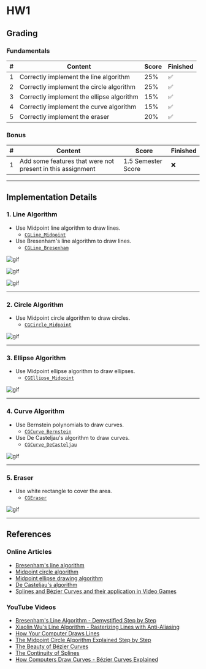 # HW1

## Grading

### Fundamentals

| # | Content | Score | Finished |
|---|---------|-------|----------|
| 1 | Correctly implement the line algorithm | 25% | ✅ |
| 2 | Correctly implement the circle algorithm | 25% | ✅ |
| 3 | Correctly implement the ellipse algorithm | 15% | ✅ |
| 4 | Correctly implement the curve algorithm | 15% | ✅ |
| 5 | Correctly implement the eraser | 20% | ✅ |

### Bonus

| # | Content | Score | Finished |
|---|---------|-------|----------|
| 1 | Add some features that were not present in this assignment | 1.5 Semester Score | ❌ |

---

## Implementation Details

### 1. Line Algorithm

- Use Midpoint line algorithm to draw lines.
  - [`CGLine_Midpoint`](util.pde)
- Use Bresenham's line algorithm to draw lines.
  - [`CGLine_Bresenham`](util.pde)

![gif](assets/line.gif)

![gif](assets/polygon.gif)

![gif](assets/pencil.gif)

---

### 2. Circle Algorithm

- Use Midpoint circle algorithm to draw circles.
  - [`CGCircle_Midpoint`](util.pde)

![gif](assets/circle.gif)

---

### 3. Ellipse Algorithm

- Use Midpoint ellipse algorithm to draw ellipses.
  - [`CGEllipse_Midpoint`](util.pde)

![gif](assets/ellipse.gif)

---

### 4. Curve Algorithm

- Use Bernstein polynomials to draw curves.
  - [`CGCurve_Bernstein`](util.pde)
- Use De Casteljau's algorithm to draw curves.
  - [`CGCurve_DeCasteljau`](util.pde)

![gif](assets/curve.gif)

---

### 5. Eraser

- Use white rectangle to cover the area.
  - [`CGEraser`](util.pde)

![gif](assets/eraser.gif)

---

## References

### Online Articles
- [Bresenham's line algorithm](https://en.wikipedia.org/wiki/Bresenham's_line_algorithm)
- [Midpoint circle algorithm](https://en.wikipedia.org/wiki/Midpoint_circle_algorithm)
- [Midpoint ellipse drawing algorithm](https://www.geeksforgeeks.org/dsa/midpoint-ellipse-drawing-algorithm/)
- [De Casteljau's algorithm](https://en.wikipedia.org/wiki/De_Casteljau's_algorithm)
- [Splines and Bézier Curves and their application in Video Games](https://www.gameludere.com/2021/05/13/splines-and-bezier-curves-and-their-application-in-video-games/)

### YouTube Videos
- [Bresenham's Line Algorithm - Demystified Step by Step](https://www.youtube.com/watch?v=CceepU1vIKo)
- [Xiaolin Wu's Line Algorithm - Rasterizing Lines with Anti-Aliasing](https://youtu.be/f3Rs20k-hcI?si=TE6w_xqBzCXUgEm9)
- [How Your Computer Draws Lines](https://www.youtube.com/watch?v=8gIhNSAXYcQ)
- [The Midpoint Circle Algorithm Explained Step by Step](https://www.youtube.com/watch?v=hpiILbMkF9w)
- [The Beauty of Bézier Curves](https://youtu.be/aVwxzDHniEw?si=nJNpBHflBWGhet_3)
- [The Continuity of Splines](https://www.youtube.com/watch?v=jvPPXbo87ds)
- [How Computers Draw Curves - Bézier Curves Explained](https://youtu.be/ABBknLY1L4o?si=PJXH_XKN8pI7RFQF)